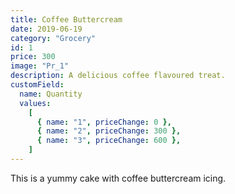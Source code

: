 ```yaml
---
title: Coffee Buttercream
date: 2019-06-19
category: "Grocery"
id: 1
price: 300
image: "Pr_1"
description: A delicious coffee flavoured treat.
customField:
  name: Quantity
  values:
    [
      { name: "1", priceChange: 0 },
      { name: "2", priceChange: 300 },
      { name: "3", priceChange: 600 },
    ]
---
```


This is a yummy cake with coffee buttercream icing.
